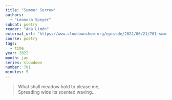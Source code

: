 ```yaml
---
title: "Summer Sorrow"
authors:
  - "Leonora Speyer"
subcat: poetry
reader: "Ada Limón"
external_url: "https://www.slowdownshow.org/episode/2022/06/21/701-summer-sorrow"
course: poetry
tags:
  - time
year: 2022
month: jun
series: slowdown
number: 701
minutes: 5
---
```


> What shall meadow hold to please me,  
Spreading wide its scented waving...
